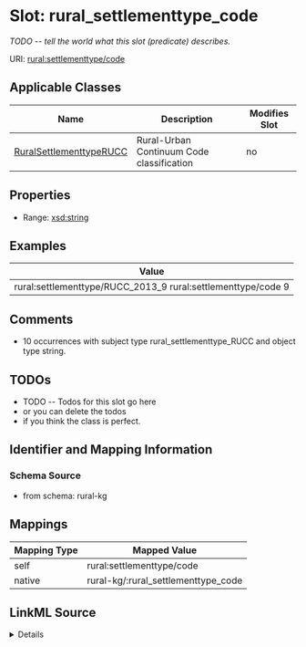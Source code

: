 

# Slot: rural_settlementtype_code


_TODO -- tell the world what this slot (predicate) describes._





URI: [rural:settlementtype/code](http://sail.ua.edu/ruralkg/settlementtype/code)



<!-- no inheritance hierarchy -->





## Applicable Classes

| Name | Description | Modifies Slot |
| --- | --- | --- |
| [RuralSettlementtypeRUCC](../classes/RuralSettlementtypeRUCC.md) | Rural-Urban Continuum Code classification |  no  |







## Properties

* Range: [xsd:string](http://www.w3.org/2001/XMLSchema#string)






## Examples

| Value |
| --- |
| rural:settlementtype/RUCC_2013_9 rural:settlementtype/code 9 |

## Comments

* 10 occurrences with subject type rural_settlementtype_RUCC and object type string.

## TODOs

* TODO -- Todos for this slot go here
* or you can delete the todos
* if you think the class is perfect.

## Identifier and Mapping Information







### Schema Source


* from schema: rural-kg




## Mappings

| Mapping Type | Mapped Value |
| ---  | ---  |
| self | rural:settlementtype/code |
| native | rural-kg/:rural_settlementtype_code |




## LinkML Source

<details>
```yaml
name: rural_settlementtype_code
description: TODO -- tell the world what this slot (predicate) describes.
todos:
- TODO -- Todos for this slot go here
- or you can delete the todos
- if you think the class is perfect.
comments:
- 10 occurrences with subject type rural_settlementtype_RUCC and object type string.
examples:
- value: rural:settlementtype/RUCC_2013_9 rural:settlementtype/code 9
from_schema: rural-kg
rank: 1000
slot_uri: rural:settlementtype/code
alias: rural_settlementtype_code
domain_of:
- rural_settlementtype_RUCC
range: string

```
</details>